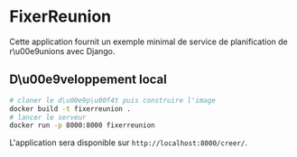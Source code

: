 # FixerReunion

Cette application fournit un exemple minimal de service de planification de r\u00e9unions avec Django.

## D\u00e9veloppement local

```bash
# cloner le d\u00e9p\u00f4t puis construire l'image
docker build -t fixerreunion .
# lancer le serveur
docker run -p 8000:8000 fixerreunion
```

L'application sera disponible sur `http://localhost:8000/creer/`.
